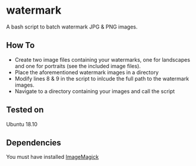 # watermark

A bash script to batch watermark JPG & PNG images.

## How To

* Create two image files containing your watermarks, one for landscapes and one for portraits (see the included image files).
* Place the aforementioned watermark images in a directory
* Modify lines 8 & 9 in the script to inlcude the full path to the watermark images.
* Navigate to a directory containing your images and call the script

## Tested on

Ubuntu 18.10

## Dependencies

You must have installed [ImageMagick](https://www.imagemagick.org/script/index.php)

